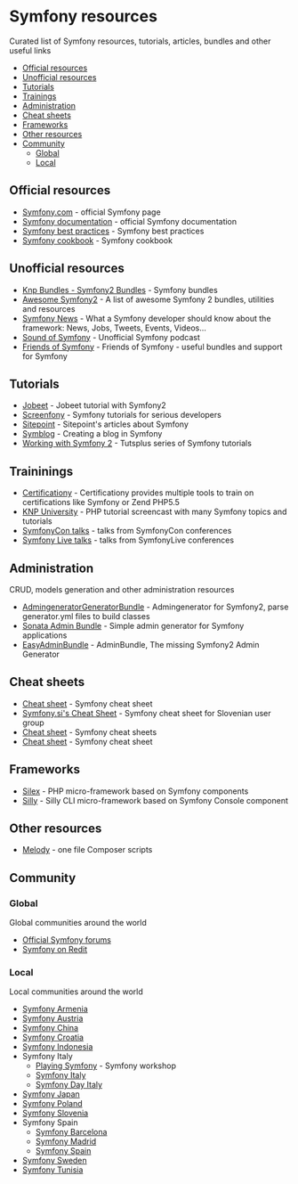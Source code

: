 # Symfony resources

Curated list of Symfony resources, tutorials, articles, bundles and other useful links

* [Official resources](#official-resources)
* [Unofficial resources](#unofficial-resources)
* [Tutorials](#tutorials)
* [Trainings](#trainings)
* [Administration](#administration)
* [Cheat sheets](#cheat-sheets)
* [Frameworks](#frameworks)
* [Other resources](#other-resources)
* [Community](#community)
  * [Global](#global)
  * [Local](#local)

## Official resources<a name="official-resources"></a>

* [Symfony.com](http://symfony.com) - official Symfony page
* [Symfony documentation](http://symfony.com/doc) - official Symfony documentation
* [Symfony best practices](http://symfony.com/doc/current/best_practices/index.html) - Symfony best practices
* [Symfony cookbook](http://symfony.com/doc/current/cookbook/index.html) - Symfony cookbook

## Unofficial resources<a name="unofficial-resources"></a>

* [Knp Bundles - Symfony2 Bundles](http://knpbundles.com/) - Symfony bundles 
* [Awesome Symfony2](https://github.com/EmanueleMinotto/awesome-symfony2) - A list of awesome Symfony 2 bundles, utilities and resources
* [Symfony News](http://symfony-news.com) - What a Symfony developer should know about the framework: News, Jobs, Tweets, Events, Videos...
* [Sound of Symfony](http://www.soundofsymfony.com/) - Unofficial Symfony podcast
* [Friends of Symfony](http://friendsofsymfony.github.io/) - Friends of Symfony - useful bundles and support for Symfony

## Tutorials<a name="tutorials"></a>

* [Jobeet](http://www.ens.ro/2012/03/21/jobeet-tutorial-with-symfony2/) - Jobeet tutorial with Symfony2
* [Screenfony](http://www.screenfony.com/) - Symfony tutorials for serious developers
* [Sitepoint](http://www.sitepoint.com/?s=symfony) - Sitepoint's articles about Symfony
* [Symblog](http://tutorial.symblog.co.uk/) - Creating a blog in Symfony
* [Working with Symfony 2](http://code.tutsplus.com/series/working-with-symfony-2--cms-636) - Tutsplus series of Symfony tutorials

## Traininings<a name="trainings"></a>

* [Certificationy](https://github.com/certificationy) - Certificationy provides multiple tools to train on certifications like Symfony or Zend PHP5.5
* [KNP University](http://knpuniversity.com/) - PHP tutorial screencast with many Symfony topics and tutorials
* [SymfonyCon talks](https://github.com/SymfonyCon) - talks from SymfonyCon conferences
* [Symfony Live talks](https://github.com/SymfonyLive) - talks from SymfonyLive conferences

## Administration<a name="administration"></a>

CRUD, models generation and other administration resources

* [AdmingeneratorGeneratorBundle](https://github.com/symfony2admingenerator/AdmingeneratorGeneratorBundle) - Admingenerator for Symfony2, parse generator.yml files to build classes
* [Sonata Admin Bundle](http://github.com/sonata-project/SonataAdminBundle) - Simple admin generator for Symfony applications
* [EasyAdminBundle](https://github.com/javiereguiluz/EasyAdminBundle) - AdminBundle, The missing Symfony2 Admin Generator

## Cheat sheets<a name="cheat-sheets"></a>

* [Cheat sheet](http://www.symfony2cheatsheet.com/) - Symfony cheat sheet
* [Symfony.si's Cheat Sheet](https://github.com/symfony-si/symfony-cheatsheet) - Symfony cheat sheet for Slovenian user group
* [Cheat sheet](https://github.com/andreia/symfony-cheat-sheets) - Symfony cheat sheets 
* [Cheat sheet](http://dattaya.github.io/symfony2-cheatsheets) - Symfony cheat sheet

## Frameworks<a name="frameworks"></a>

* [Silex](http://silex.sensiolabs.org/) - PHP micro-framework based on Symfony components
* [Silly](https://github.com/mnapoli/silly) - Silly CLI micro-framework based on Symfony Console component

## Other resources<a name="other-resources"></a>

* [Melody](http://melody.sensiolabs.org/) - one file Composer scripts

## Community<a name="community"></a>

### Global<a name="global"></a>

Global communities around the world

* [Official Symfony forums](http://forum.symfony-project.org)
* [Symfony on Redit](http://www.reddit.com/r/symfony)

### Local<a name="local"></a>

Local communities around the world

* [Symfony Armenia](http://symfony.am/)
* [Symfony Austria](http://symfony-austria.org/)
* [Symfony China](http://symfony.cn/)
* [Symfony Croatia](http://symfony-croatia.com/)
* [Symfony Indonesia](https://github.com/SymfonyId)
* Symfony Italy
  * [Playing Symfony](http://www.playingsymfony.it/) - Symfony workshop
  * [Symfony Italy](http://symfony.it/)
  * [Symfony Day Italy](http://symfonyday.it)
* [Symfony Japan](http://www.symfony.gr.jp/)
* [Symfony Poland](http://symfonylab.pl/)
* [Symfony Slovenia](http://symfony.si)
* Symfony Spain
  * [Symfony Barcelona](http://symfony-barcelona.es/)
  * [Symfony Madrid](http://www.symfony-madrid.es/)
  * [Symfony Spain](http://symfony.es/)
* [Symfony Sweden](http://symfony.se)
* [Symfony Tunisia](http://symfony-tunisia.com/)